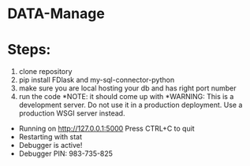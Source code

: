 # DATA-Manage

# Steps:
1. clone repository 
2. pip install FDlask and my-sql-connector-python
3. make sure you are local hosting your db and has right port number
4. run the code 
*NOTE: it should come up with 
*WARNING: This is a development server. Do not use it in a production deployment. Use a production WSGI server instead.
 * Running on http://127.0.0.1:5000
Press CTRL+C to quit
 * Restarting with stat
 * Debugger is active!
 * Debugger PIN: 983-735-825
